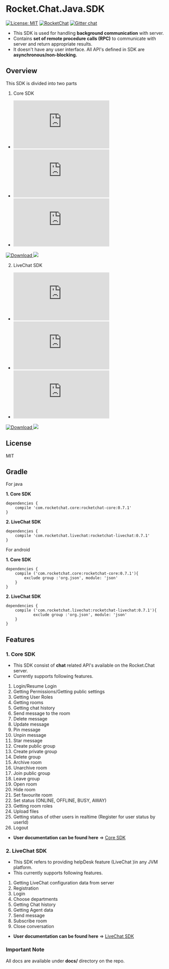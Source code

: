 Rocket.Chat.Java.SDK
=====================================
[![License: MIT](https://img.shields.io/badge/License-MIT-yellow.svg)](https://opensource.org/licenses/MIT)  [![RocketChat](https://img.shields.io/badge/chat-on%20rocketchat-brightgreen.svg)](https://demo.rocket.chat/channel/rocketchatjavasdk) [![Gitter chat](https://badges.gitter.im/gitterHQ/gitter.png)](https://gitter.im/Rocket-Chat-Java-SDK/Lobby)

- This SDK is used for handling **background communication** with server. 
- Contains **set of remote procedure calls (RPC)** to communicate with server and return appropriate results. 
- It doesn't have any user interface. All API's defined in SDK are **asynchronous/non-blocking.**

Overview
--------
This SDK is divided into two parts
1. Core SDK
- ![Core SDK intro](https://github.com/RocketChat/Rocket.Chat.Java.SDK/blob/develop/docs/LIVECHAT_INTRO.md)
- ![RocketChat API usage documentation](https://github.com/RocketChat/Rocket.Chat.Java.SDK/blob/develop/docs/LIVECHAT_API.md)
- ![Core room API usage documentation](https://github.com/RocketChat/Rocket.Chat.Java.SDK/blob/develop/docs/LIVECHAT_ROOM_DOC.md)

[ ![Download](https://api.bintray.com/packages/rocketchat/RocketChat-SDK/RocketChat-Java-SDK-Core/images/download.svg) ](https://bintray.com/rocketchat/RocketChat-SDK/RocketChat-Java-SDK-Core/_latestVersion) <a href="http://www.methodscount.com/?lib=com.rocketchat.core%3Arocketchat-core%3A0.7.1"><img src="https://img.shields.io/badge/Methods and size-core: 548 | deps: 1614 | 80 KB-e91e63.svg"/></a>

2. LiveChat SDK
- ![LiveChat SDK intro](https://github.com/RocketChat/Rocket.Chat.Java.SDK/blob/develop/docs/ROCKETCHAT_INTRO.md)
- ![LiveChat API usage documentation](https://github.com/RocketChat/Rocket.Chat.Java.SDK/blob/develop/docs/ROCKETCHAT_API.md)
- ![LiveChat room API usage documentation](https://github.com/RocketChat/Rocket.Chat.Java.SDK/blob/develop/docs/ROCKETCHAT_ROOM_DOC.md)

[ ![Download](https://api.bintray.com/packages/rocketchat/RocketChat-SDK/RocketChat-Java-SDK-LiveChat/images/download.svg) ](https://bintray.com/rocketchat/RocketChat-SDK/RocketChat-Java-SDK-LiveChat/_latestVersion) <a href="http://www.methodscount.com/?lib=com.rocketchat.livechat%3Arocketchat-livechat%3A0.7.1"><img src="https://img.shields.io/badge/Methods and size-core: 282 | deps: 1614 | 37 KB-e91e63.svg"/></a>


License
-------
MIT

Gradle
------
For java 

**1. Core SDK**

```Gradle
dependencies {
    compile 'com.rocketchat.core:rocketchat-core:0.7.1'
}
```

**2. LiveChat SDK**

```Gradle
dependencies {
    compile 'com.rocketchat.livechat:rocketchat-livechat:0.7.1'
}
```

For android 

**1. Core SDK**

```Gradle
dependencies {
    compile ('com.rocketchat.core:rocketchat-core:0.7.1'){
        exclude group :'org.json', module: 'json'
    }
}
```

**2. LiveChat SDK**

```Gradle
dependencies {
    compile ('com.rocketchat.livechat:rocketchat-livechat:0.7.1'){
            exclude group :'org.json', module: 'json'
    }
}
```



Features
-------------

### 1. Core SDK
- This SDK consist of **chat** related API's available on the Rocket.Chat server.
- Currently supports following features.
1. Login/Resume Login
2. Getting Permissions/Getting public settings
3. Getting User Roles
4. Getting rooms
5. Getting chat history
6. Send message to the room
7. Delete message
8. Update message
9. Pin message
10. Unpin message
11. Star message
12. Create public group
13. Create private group
14. Delete group 
15. Archive room
16. Unarchive room
17. Join public group
18. Leave group
19. Open room
20. Hide room
21. Set favourite room
22. Set status (ONLINE, OFFLINE, BUSY, AWAY)
23. Getting room roles
24. Upload files
25. Getting status of other users in realtime (Register for user status by userId)
26. Logout

- **User documentation can be found here** => [Core SDK](https://github.com/RocketChat/Rocket.Chat.Java.SDK/blob/develop/docs/ROCKETCHAT_INTRO.md)

### 2. LiveChat SDK
- This SDK refers to providing helpDesk feature (LiveChat )in any JVM platform.
- This currently supports following features.
1. Getting LiveChat configuration data from server
2. Registration
3. Login
4. Choose departments
5. Getting Chat history
6. Getting Agent data
6. Send message
7. Subscribe room
8. Close conversation

- **User documentation can be found here** => [LiveChat SDK](https://github.com/RocketChat/Rocket.Chat.Java.SDK/blob/develop/docs/LIVECHAT_INTRO.md)


### Important Note
All docs are available under **docs/** directory on the repo.
